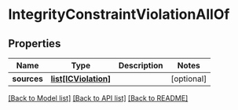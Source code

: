 # IntegrityConstraintViolationAllOf

## Properties
Name | Type | Description | Notes
------------ | ------------- | ------------- | -------------
**sources** | [**list[ICViolation]**](ICViolation.md) |  | [optional] 

[[Back to Model list]](../README.md#documentation-for-models) [[Back to API list]](../README.md#documentation-for-api-endpoints) [[Back to README]](../README.md)



